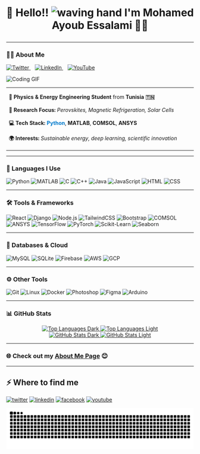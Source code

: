 # <p align="center">👋 Hello!! <img src="https://raw.githubusercontent.com/KarthikNayak024/KarthikNayak024/master/assets/wave.gif" alt="waving hand" width="30px"> I'm Mohamed Ayoub Essalami 🚀🌞</p>

---

### 👨‍🎓 About Me

<!-- Social Media Links -->
<p align="left">
  <a href="https://x.com/AyoubEssalami" target="_blank">
    <img alt="Twitter" width="30px" src="https://raw.githubusercontent.com/rahuldkjain/github-profile-readme-generator/master/src/images/icons/Social/twitter.svg" />
  </a>
  &nbsp;&nbsp;
  <a href="https://www.linkedin.com/in/mohamed-ayoub-essalami/" target="_blank">
    <img alt="LinkedIn" width="30px" src="https://raw.githubusercontent.com/rahuldkjain/github-profile-readme-generator/master/src/images/icons/Social/linked-in-alt.svg" />
  </a>
  &nbsp;&nbsp;
  <a href="https://www.youtube.com/@HarissaHumor" target="_blank">
    <img alt="YouTube" width="30px" src="https://raw.githubusercontent.com/rahuldkjain/github-profile-readme-generator/master/src/images/icons/Social/youtube.svg" />
  </a>
</p>

<!-- About Me Table Layout -->
<table>
  <tr>
    <!-- Text Section -->
    <td valign="top" width="60%">
      <p>
        <strong>🧠 Physics & Energy Engineering Student</strong> from <strong>Tunisia 🇹🇳</strong><br/><br/>
        <strong>🔬 Research Focus:</strong> <em>Perovskites, Magnetic Refrigeration, Solar Cells</em><br/><br/>
        <strong>💻 Tech Stack:</strong> <span style="color: #007acc;"><strong>Python</strong></span>, <strong>MATLAB</strong>, <strong>COMSOL</strong>, <strong>ANSYS</strong><br/><br/>
        <strong>🌍 Interests:</strong> <em>Sustainable energy, deep learning, scientific innovation</em>
      </p>
    </td>
    <img 
        src="https://media2.giphy.com/media/v1.Y2lkPTc5MGI3NjExbGc0NWw3aXhmZjZ4aG40M2Iwd2E1dmozZGVpejA3cjdtZDB0MjNjeSZlcD12MV9pbnRlcm5hbF9naWZfYnlfaWQmY3Q9Zw/h1knBYkjHMJLiWa9Qm/giphy.gif" 
        width="250" 
        height="250" 
        alt="Coding GIF"
      />
    </td>
  </tr>
</table>

---

### 🧠 Languages I Use

![Python](https://img.shields.io/badge/-Python-000000?style=flat&logo=python)
![MATLAB](https://img.shields.io/badge/-MATLAB-000000?style=flat&logo=mathworks)
![C](https://img.shields.io/badge/-C-000000?style=flat&logo=c)
![C++](https://img.shields.io/badge/-C++-000000?style=flat&logo=cplusplus)
![Java](https://img.shields.io/badge/-Java-000000?style=flat&logo=java)
![JavaScript](https://img.shields.io/badge/-JavaScript-000000?style=flat&logo=javascript)
![HTML](https://img.shields.io/badge/-HTML-000000?style=flat&logo=html5)
![CSS](https://img.shields.io/badge/-CSS-000000?style=flat&logo=css3)

---

### 🛠️ Tools & Frameworks

![React](https://img.shields.io/badge/-React-000000?style=flat&logo=react)
![Django](https://img.shields.io/badge/-Django-000000?style=flat&logo=django)
![Node.js](https://img.shields.io/badge/-Node.js-000000?style=flat&logo=node.js)
![TailwindCSS](https://img.shields.io/badge/-TailwindCSS-000000?style=flat&logo=tailwindcss)
![Bootstrap](https://img.shields.io/badge/-Bootstrap-000000?style=flat&logo=bootstrap)
![COMSOL](https://img.shields.io/badge/-COMSOL-000000?style=flat&logo=comsol)
![ANSYS](https://img.shields.io/badge/-ANSYS-000000?style=flat&logo=ansys)
![TensorFlow](https://img.shields.io/badge/-TensorFlow-000000?style=flat&logo=tensorflow)
![PyTorch](https://img.shields.io/badge/-PyTorch-000000?style=flat&logo=pytorch)
![Scikit-Learn](https://img.shields.io/badge/-Scikit--Learn-000000?style=flat&logo=scikit-learn)
![Seaborn](https://img.shields.io/badge/-Seaborn-000000?style=flat&logo=seaborn)

---

### 🧪 Databases & Cloud

![MySQL](https://img.shields.io/badge/-MySQL-000000?style=flat&logo=mysql)
![SQLite](https://img.shields.io/badge/-SQLite-000000?style=flat&logo=sqlite)
![Firebase](https://img.shields.io/badge/-Firebase-000000?style=flat&logo=firebase)
![AWS](https://img.shields.io/badge/-AWS-000000?style=flat&logo=amazonaws)
![GCP](https://img.shields.io/badge/-Google%20Cloud-000000?style=flat&logo=googlecloud)

---

### ⚙️ Other Tools

![Git](https://img.shields.io/badge/-Git-000000?style=flat&logo=git)
![Linux](https://img.shields.io/badge/-Linux-000000?style=flat&logo=linux)
![Docker](https://img.shields.io/badge/-Docker-000000?style=flat&logo=docker)
![Photoshop](https://img.shields.io/badge/-Photoshop-000000?style=flat&logo=adobephotoshop)
![Figma](https://img.shields.io/badge/-Figma-000000?style=flat&logo=figma)
![Arduino](https://img.shields.io/badge/-Arduino-000000?style=flat&logo=arduino)

---

### 📊 GitHub Stats

<p align="center">
  <a href="https://github.com/mohamedayoub97#gh-dark-mode-only">
    <img src="https://github-readme-stats.vercel.app/api/top-langs/?username=mohamedayoub97&hide_progress=true&layout=compact&theme=dark#gh-dark-mode-only" alt="Top Languages Dark" />
  </a>
  <a href="https://github.com/mohamedayoub97#gh-light-mode-only">
    <img src="https://github-readme-stats.vercel.app/api/top-langs/?username=mohamedayoub97&hide_progress=true&layout=compact&theme=default#gh-light-mode-only" alt="Top Languages Light" />
  </a>
  <br/>
  <a href="https://github.com/mohamedayoub97#gh-dark-mode-only">
    <img src="https://github-readme-stats.vercel.app/api?username=mohamedayoub97&show_icons=true&theme=dark#gh-dark-mode-only" alt="GitHub Stats Dark" />
  </a>
  <a href="https://github.com/mohamedayoub97#gh-light-mode-only">
    <img src="https://github-readme-stats.vercel.app/api?username=mohamedayoub97&show_icons=true&theme=default#gh-light-mode-only" alt="GitHub Stats Light" />
  </a>
</p>

---

### 🌐 Check out my [About Me Page](https://mohamedayoub97.github.io/About-Me-website/About%20Me.html) 😊

---

<h2>⚡️ Where to find me</h2>
<p>
  <a target="_blank" href="https://x.com/AyoubEssalami" style="display: inline-block;">
    <img src="https://img.shields.io/badge/twitter-x?style=for-the-badge&logo=x&logoColor=white&color=%230f1419" alt="twitter" />
  </a>
  <a target="_blank" href="https://www.linkedin.com/in/mohamed-ayoub-essalami/" style="display: inline-block;">
    <img src="https://img.shields.io/badge/linkedin-logo?style=for-the-badge&logo=linkedin&logoColor=white&color=%230a77b6" alt="linkedin" />
  </a>
  <a target="_blank" href="https://www.facebook.com/MohamedAyoubEssalami" style="display: inline-block;">
    <img src="https://img.shields.io/badge/facebook-logo?style=for-the-badge&logo=facebook&logoColor=white&color=%230866ff" alt="facebook" />
  </a>
  <a target="_blank" href="https://www.youtube.com/@HarissaHumor" style="display: inline-block;">
    <img src="https://img.shields.io/badge/youtube-logo?style=for-the-badge&logo=youtube&logoColor=white&color=%23cc0000" alt="youtube" />
  </a>
</p>

<picture>
  <source media="(prefers-color-scheme: dark)" srcset="https://raw.githubusercontent.com/mohamedayoub97/mohamedayoub97/output/github-snake-dark.svg" />
  <source media="(prefers-color-scheme: light)" srcset="https://raw.githubusercontent.com/mohamedayoub97/mohamedayoub97/output/github-snake.svg" />
  <img alt="github-snake" src="https://raw.githubusercontent.com/mohamedayoub97/mohamedayoub97/output/github-snake.svg" />
</picture>
